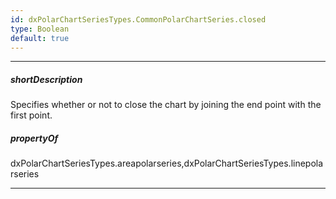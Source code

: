 ```yaml
---
id: dxPolarChartSeriesTypes.CommonPolarChartSeries.closed
type: Boolean
default: true
---
```

---
##### shortDescription
Specifies whether or not to close the chart by joining the end point with the first point.

##### propertyOf
dxPolarChartSeriesTypes.areapolarseries,dxPolarChartSeriesTypes.linepolarseries

---
